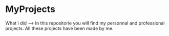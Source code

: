# MyProjects
What i did -->
In this repositorie you will find my personnal and professional projects. All these projects have been made by me.
